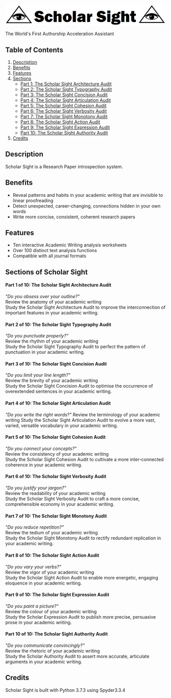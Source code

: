 

![ScholarSightLogo](https://github.com/AcademiaActivated/ScholarSight/blob/master/Doc/logo2.PNG)


The World's First Authorship Acceleration Assistant

## Table of Contents

1. [Description](#description) 
2. [Benefits](#benefits) 
2. [Features](#features) 
3. [Sections](#sections)  
    * [Part 1: The Scholar Sight Architecture Audit](#part-1-of-10-the-scholar-sight-architecture-audit)
    * [Part 2: The Scholar Sight Typography Audit](#part-2-of-10-the-scholar-sight-typography-audit)
    * [Part 3: The Scholar Sight Concision Audit](#part-3-of-10-the-scholar-sight-concision-audit)
    * [Part 4: The Scholar Sight Articulation Audit](#part-4-of-10-the-scholar-sight-articulation-audit)
    * [Part 5: The Scholar Sight Cohesion Audit](#part-5-of-10-the-scholar-sight-cohesion-audit)
    * [Part 6: The Scholar Sight Verbosity Audit](#part-6-of-10-the-scholar-sight-verbosity-audit)
    * [Part 7: The Scholar Sight Monotony Audit](#part-7-of-10-the-scholar-sight-monotony-audit)
    * [Part 8: The Scholar Sight Action Audit](#part-8-of-10-the-scholar-sight-action-audit)
    * [Part 9: The Scholar Sight Expression Audit](#part-9-of-10-the-scholar-sight-expression-audit)
    * [Part 10: The Scholar Sight Authority Audit](#part-10-of-10-the-scholar-sight-authority-audit)
4. [Credits](#credits) 


## Description
Scholar Sight is a Research Paper introspection system.  


## Benefits
* Reveal patterns and habits in your academic writing that are invisible to linear proofreading
* Detect unexpected, career-changing, connections hidden in your own words
* Write more concise, consistent, coherent research papers


## Features
* Ten interactive Academic Writing analysis worksheets
* Over 100 distinct text analysis functions
* Compatible with all journal formats


## Sections of Scholar Sight

#### Part 1 of 10: The Scholar Sight Architecture Audit
_"Do you obsess over your outline?"_  
Review the anatomy of your academic writing  
Study the Scholar Sight Architecture Audit to improve the interconnection of important features in your academic writing.  


#### Part 2 of 10: The Scholar Sight Typography Audit
_"Do you punctuate properly?"_  
Review the rhythm of your academic writing  
Study the Scholar Sight Typography Audit to perfect the pattern of punctuation in your academic writing.


#### Part 3 of 10: The Scholar Sight Concision Audit
_"Do you limit your line length?"_  
Review the brevity of your academic writing  
Study the Scholar Sight Concision Audit to optimise the occurrence of overextended sentences in your academic writing.


#### Part 4 of 10: The Scholar Sight Articulation Audit
_"Do you write the right words?"_
Review the terminology of your academic writing
Study the Scholar Sight Articulation Audit to evolve a more vast, varied, versatile vocabulary in your academic writing.


#### Part 5 of 10: The Scholar Sight Cohesion Audit
_"Do you connect your concepts?"_  
Review the consistency of your academic writing  
Study the Scholar Sight Cohesion Audit to cultivate a more inter-connected coherence in your academic writing.


#### Part 6 of 10: The Scholar Sight Verbosity Audit
_"Do you justify your jargon?"_  
Review the readability of your academic writing  
Study the Scholar Sight Verbosity Audit to craft a more concise, comprehensible economy in your academic writing.


#### Part 7 of 10: The Scholar Sight Monotony Audit
_"Do you reduce repetition?"_  
Review the tedium of your academic writing  
Study the Scholar Sight Monotony Audit to rectify redundant replication in your academic writing.


#### Part 8 of 10: The Scholar Sight Action Audit
_"Do you vary your verbs?"_  
Review the vigor of your academic writing  
Study the Scholar Sight Action Audit to enable more energetic, engaging eloquence in your academic writing.


#### Part 9 of 10: The Scholar Sight Expression Audit
_"Do you paint a picture?"_  
Review the colour of your academic writing  
Study the Scholar Expression Audit to publish more precise, persuasive prose in your academic writing.


#### Part 10 of 10: The Scholar Sight Authority Audit
_"Do you communicate convincingly?"_  
Review the rhetoric of your academic writing  
Study the Scholar Authority Audit to assert more accurate, articulate arguments in your academic writing.





## Credits
Scholar Sight is built with Python 3.7.3 using Spyder3.3.4




